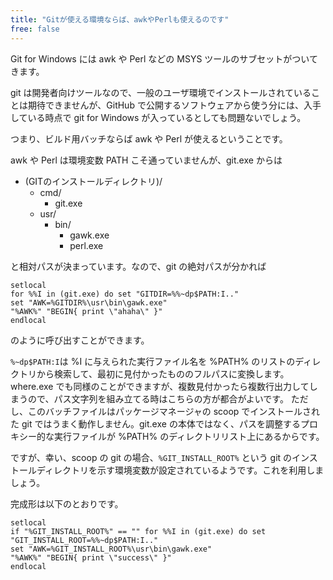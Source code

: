 ```yaml
---
title: "Gitが使える環境ならば、awkやPerlも使えるのです"
free: false
---
```


Git for Windows には awk や Perl などの MSYS ツールのサブセットがついてきます。

git は開発者向けツールなので、一般のユーザ環境でインストールされていることは期待できませんが、GitHub で公開するソフトウェアから使う分には、入手している時点で git for Windows が入っているとしても問題ないでしょう。

つまり、ビルド用バッチならば awk や Perl が使えるということです。

awk や Perl は環境変数 PATH こそ通っていませんが、git.exe からは

- (GITのインストールディレクトリ)/
    - cmd/
        - git.exe
    - usr/
        - bin/
            - gawk.exe
            - perl.exe

と相対パスが決まっています。なので、git の絶対パスが分かれば

```
setlocal
for %%I in (git.exe) do set "GITDIR=%%~dp$PATH:I.."
set "AWK=%GITDIR%\usr\bin\gawk.exe"
"%AWK%" "BEGIN{ print \"ahaha\" }"
endlocal
```

のように呼び出すことができます。

`%~dp$PATH:I`は %I に与えられた実行ファイル名を %PATH% のリストのディレクトリから検索して、最初に見付かったもののフルパスに変換します。where.exe でも同様のことができますが、複数見付かったら複数行出力してしまうので、パス文字列を組み立てる時はこちらの方が都合がよいです。
ただし、このバッチファイルはパッケージマネージャの scoop でインストールされた git ではうまく動作しません。git.exe の本体ではなく、パスを調整するプロキシー的な実行ファイルが %PATH% のディレクトリリスト上にあるからです。

ですが、幸い、scoop の git の場合、`%GIT_INSTALL_ROOT%` という git のインストールディレクトリを示す環境変数が設定されているようです。これを利用しましょう。

完成形は以下のとおりです。

```
setlocal
if "%GIT_INSTALL_ROOT%" == "" for %%I in (git.exe) do set "GIT_INSTALL_ROOT=%%~dp$PATH:I.."
set "AWK=%GIT_INSTALL_ROOT%\usr\bin\gawk.exe"
"%AWK%" "BEGIN{ print \"success\" }"
endlocal
```
